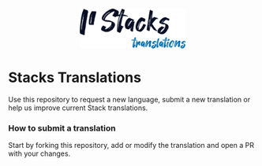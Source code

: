 <p align="center">
    <img src="assets/logo.jpg" alt="Stacks Logo" title="Stacks" width="215" height="81" />
</p>

# Stacks Translations
Use this repository to request a new language, submit a new translation or help us improve current Stack translations.

### How to submit a translation
Start by forking this repository, add or modify the translation and open a PR with your changes.
